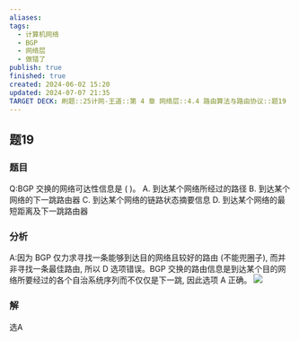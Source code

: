 ```yaml
---
aliases: 
tags:
  - 计算机网络
  - BGP
  - 网络层
  - 做错了
publish: true
finished: true
created: 2024-06-02 15:20
updated: 2024-07-07 21:35
TARGET DECK: 刷题::25计网-王道::第 4 章 网络层::4.4 路由算法与路由协议::题19
---
```


## 题19
### 题目
Q:BGP 交换的网络可达性信息是 ( )。
A. 到达某个网络所经过的路径
B. 到达某个网络的下一跳路由器
C. 到达某个网络的链路状态摘要信息
D. 到达某个网络的最短距离及下一跳路由器
### 分析
A:因为 BGP 仅力求寻找一条能够到达目的网络且较好的路由 (不能兜圈子), 而并非寻找一条最佳路由, 所以 D 选项错误。BGP 交换的路由信息是到达某个目的网络所要经过的各个自治系统序列而不仅仅是下一跳, 因此选项 A 正确。
![](https://img.hwenyi.live/202407072135343.webp)
### 解
选A
<!--ID: 1720359976104-->

